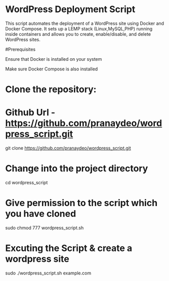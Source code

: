 # WordPress Deployment Script
This script automates the deployment of a WordPress site using Docker and Docker Compose. It sets up a LEMP stack (Linux,MySQL,PHP) running inside containers and allows you to create, enable/disable, and delete WordPress sites.

#Prerequisites

Ensure that Docker is installed on your system

Make sure Docker Compose is also installed

# Clone the repository:
# Github Url - https://github.com/pranaydeo/wordpress_script.git
git clone https://github.com/pranaydeo/wordpress_script.git

# Change into the project directory
cd wordpress_script 

# Give permission to the script which you have cloned
sudo chmod 777 wordpress_script.sh

# Excuting the Script & create a wordpress site
sudo ./wordpress_script.sh example.com


